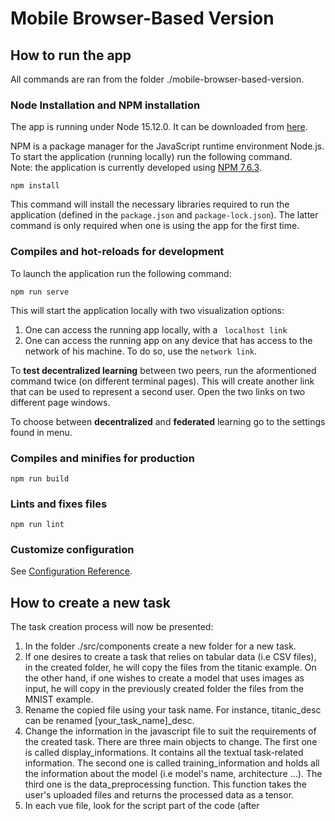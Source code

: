 # Mobile Browser-Based Version
## How to run the app
All commands are ran from the folder ./mobile-browser-based-version.  
### Node Installation and NPM installation
The app is running under Node 15.12.0. It can be downloaded from [here](https://nodejs.org/en/download/releases/).

NPM is a package manager for the JavaScript runtime environment Node.js.  
To start the application (running locally) run the following command.    
Note: the application is currently developed using [NPM 7.6.3](https://www.npmjs.com/package/npm/v/7.6.3).
```
npm install
```
This command will install the necessary libraries required to run the application (defined in the `package.json` and `package-lock.json`). The latter command is only required when one is using the app for the first time. 

### Compiles and hot-reloads for development
To launch the application run the following command: 
```
npm run serve
```
This will start the application locally with two visualization options: 
1. One can access the running app locally, with a ` localhost link` 
2. One can access the running app on any device that has access to the network of his machine. To do so, use the `network link`. 

To **test decentralized learning** between two peers, run the aformentioned command twice (on different terminal pages). This will create another link that can be used to represent a second user. Open the two links on two different page windows.    

To choose between **decentralized** and **federated** learning go to the settings found in menu.

### Compiles and minifies for production
```
npm run build
```

### Lints and fixes files
```
npm run lint
```

### Customize configuration
See [Configuration Reference](https://cli.vuejs.org/config/).

## How to create a new task 
The task creation process will now be presented: 
1. In the folder ./src/components create a new folder for a new task. 
2. If one desires to create a task that relies on tabular data (i.e CSV files), in the created folder, he will copy the files from the titanic example. On the other hand, if one wishes to create a model that uses images as input, he will copy in the previously created folder the files from the MNIST example. 
3. Rename the copied file using your task name. For instance, titanic_desc can be renamed [your_task_name]_desc. 
4. Change the information in the javascript file to suit the requirements of the created task. There are three main objects to change. The first one is called display_informations. It contains all the textual task-related information. The second one is called training_information and holds all the information about the model (i.e model's name, architecture ...). The third one is the data_preprocessing function. This function takes the user's uploaded files and returns the processed data as a tensor. 
5. In each vue file, look for the script part of the code (after <script>)  and replace the first import with the javascript associated with your task.  For instance, replace import {...} from "titanic_script" with import {...} from "[your_task_name]_script". 
6. Add your task to the routing file in ./src/router/index.js. More instructions soon to come. 

## Explanation of the current architecture of the app
### Overview of the architecture
Tasks are organized around the following files: 
- vue files are used to render the task-related user interface. Users should not modify the core code of these files. 
- a javascript file contains all the task-related information and methods. For instance, in this file, one can find the specific data-processing function or the textual description of the task. 

### Use of Vue.js
The main front-end framework used by the application is Vue.js. It's a widely used framework to build single-page UI (See [Reference](https://router.vuejs.org/guide/)).    
The application is built around Vue.js components. Essentially, components are defined around two parts: 
1. An HTML template that states how the component should be rendered 
2. A script that defines the behaviors of the components

### Components architecture of the project 
Components can be organized in a parent/child relation. Meaning that one can have a parent component that holds many other child components.  
`routers` are used to define which components are displayed to the user depending on the user's inputs. 

The application runs the following architecture: 
- **The global component** of the app is called `App.vue`. This component implements a mini-side bar that is always displayed to the user. This mini-sidebar allows the user to directly access the available list of tasks available, and change some parameters of the page (color and night mode).
- **Information Display Components** are components that are displayed on the right side of the mini-side bar. Depending on the user's path choice, a component is displayed. The following components can be displayed:
  - **The task list component** is called `TaskList.vue`. It's the default component used to fill this space. It shows which ML tasks are open for collaborative training. 
  - **Task-related Components** are components used to display the interface associated with a particular task. The UI components for an ML task come in a parent-child relation: one global component (called `[taskName]_model.vue`) is used to implement a sidebar that allows the user to navigate through the different components associated with a task. On the right side of this global component, the following components are used to create a task (and note that all of them need to be created for each task): 
    - **Description of the task** under the name `[taskName]_description.vue. It gives an overview of the task. 
    - **Training of the task** under the name `[taskName]_training.vue`. Allows the users to train a model, either collaboratively using p2p communication, or alone by local training. As a side note, components are created only when they are called by the user. Meaning that until the user reaches the training page of the task, the `[taskName]_training.vue`is not created. When a user reaches for the first time the training components, the component is created, and only then the NN model is created and stored in the browser's indexdb database. The training is done in a seperated script. To start training, the function named `join_training`is called. This function preprocess the data using the task specific data pre-processing function and then train the model using the shared `train`function. 

All these are served by the javascript file associated to the task. 

### Training Loop
A global function `training` is called by all components that are training a model. This function is located in the file ./helpers/training.js.   
The idea is that the training part for all tasks follows the same ML backend, while the processing of the data is done locally (at the component level) by each task.   
The training process works as follow:
1. When a user has stated that he wishes to join the training of a task, a model is created (for now with a standards initialization) and stored into the browser's local storage. (call to `create_model`, a function embedded into the task's training component)
2. Once the user uploads a dataset, a pre-processing function is called. The pre-processing function is specifically tailored for each task and so is embedded in the task's training component under the name `data_preprocessing`. 
3. Once the data has been pre-processed, the `training` function is called. This function loads the model from the browser's local storage and updates the model by training it on the given dataset. As mentioned earlier, this function is shared by all training components.

## Communication between peers 
Explanations on communication between peers coming out soon. 

## Some further integrations notes 
### Mobile Intergration 
Depending on the user's screen size, the sidebar associated to task's components can disapear and be open using a button located on the left corner of the user's screen. 
For now a template that shows how to create tasks can be found. 
 


